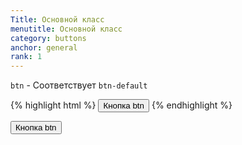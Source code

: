 ```yaml
---
Title: Основной класс
menutitle: Основной класс
category: buttons
anchor: general
rank: 1
---
```


`btn` - Соответствует `btn-default`

{% highlight html %}
  <button class="btn">Кнопка btn</button>
{% endhighlight %}
<div class="bs-docs-example">
  <button class="btn">Кнопка btn</button>
</div>
